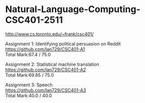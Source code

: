 # Natural-Language-Computing-CSC401-2511
http://www.cs.toronto.edu/~frank/csc401/

Assignment 1: Identifying political persuasion on Reddit  
https://github.com/Ian729/CSC401-A1  
Total Mark:67.4 / 75.0  
  
Assignment 2: Statistical machine translation  
https://github.com/Ian729/CSC401-A2  
Total Mark:69.85 / 75.0  
  
Assignment 3: Speech  
https://github.com/Ian729/CSC401-A3  
Total Mark:40.0 / 40.0  
